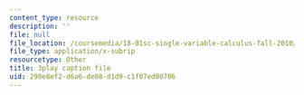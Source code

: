 ```yaml
---
content_type: resource
description: ''
file: null
file_location: /coursemedia/18-01sc-single-variable-calculus-fall-2010/290e8ef2d6a6de08d1d9c1f07ed00706_Pd2xP5zDsRw.srt
file_type: application/x-subrip
resourcetype: Other
title: 3play caption file
uid: 290e8ef2-d6a6-de08-d1d9-c1f07ed00706
---
```


